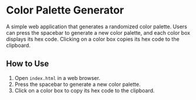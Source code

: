 # Color Palette Generator

A simple web application that generates a randomized color palette. Users can press the spacebar to generate a new color palette, and each color box displays its hex code. Clicking on a color box copies its hex code to the clipboard.

## How to Use

1. Open `index.html` in a web browser.
2. Press the spacebar to generate a new color palette.
3. Click on a color box to copy its hex code to the clipboard.

